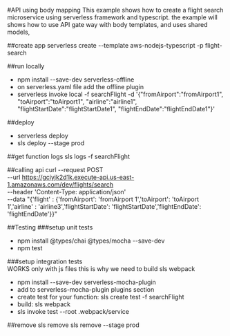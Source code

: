 #API using body mapping
This example shows how to create a flight search microservice using serverless framework and typescript.
the example will shows how to use API gate way with body templates, and uses shared models, 

##create app
serverless create --template aws-nodejs-typescript -p flight-search


##run locally
- npm install --save-dev serverless-offline
- on serverless.yaml file add the offline plugin
- serverless invoke local -f searchFlight -d '{"fromAirport":"fromAirport1", "toAirport":"toAirport1", "airline":"airline1", "flightStartDate":"flightStartDate1", "flightEndDate":"flightEndDate1"}'


##deploy
- serverless deploy
- sls deploy --stage prod

##get function logs
sls logs -f searchFlight

##calling api
curl --request POST \
  --url https://gciyjk2d1k.execute-api.us-east-1.amazonaws.com/dev/flights/search \
  --header 'Content-Type: application/json' \
  --data "{'flight' : {'fromAirport': 'fromAirport 1','toAirport': 'toAirport 1','airline' : 'airline3','flightStartDate': 'flightStartDate','flightEndDate': 'flightEndDate'}}"

##Testing
###setup unit tests
- npm install @types/chai @types/mocha --save-dev
- npm test

###setup integration tests  
WORKS only with js files this is why we need to build sls webpack
- npm install --save-dev serverless-mocha-plugin
- add to serverless-mocha-plugin plugins section
- create test for your function: sls create test -f searchFlight
- build: sls webpack
- sls invoke test --root .webpack/service




##remove
sls remove 
sls remove --stage prod
